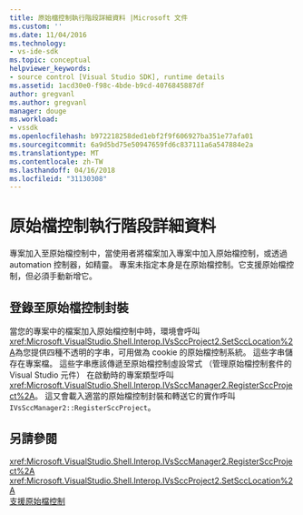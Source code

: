 ```yaml
---
title: 原始檔控制執行階段詳細資料 |Microsoft 文件
ms.custom: ''
ms.date: 11/04/2016
ms.technology:
- vs-ide-sdk
ms.topic: conceptual
helpviewer_keywords:
- source control [Visual Studio SDK], runtime details
ms.assetid: 1acd30e0-f98c-4bde-b9cd-4076845887df
author: gregvanl
ms.author: gregvanl
manager: douge
ms.workload:
- vssdk
ms.openlocfilehash: b972218258ded1ebf2f9f606927ba351e77afa01
ms.sourcegitcommit: 6a9d5bd75e50947659fd6c837111a6a547884e2a
ms.translationtype: MT
ms.contentlocale: zh-TW
ms.lasthandoff: 04/16/2018
ms.locfileid: "31130308"
---
```

# <a name="source-control-runtime-details"></a>原始檔控制執行階段詳細資料
專案加入至原始檔控制中，當使用者將檔案加入專案中加入原始檔控制，或透過 automation 控制器，如精靈。 專案未指定本身是在原始檔控制。它支援原始檔控制，但必須手動新增它。  
  
## <a name="registering-with-a-source-control-package"></a>登錄至原始檔控制封裝  
 當您的專案中的檔案加入原始檔控制中時，環境會呼叫<xref:Microsoft.VisualStudio.Shell.Interop.IVsSccProject2.SetSccLocation%2A>為您提供四種不透明的字串，可用做為 cookie 的原始檔控制系統。 這些字串儲存在專案檔。 這些字串應該傳遞至原始檔控制虛設常式 （管理原始檔控制套件的 Visual Studio 元件） 在啟動時的專案類型呼叫<xref:Microsoft.VisualStudio.Shell.Interop.IVsSccManager2.RegisterSccProject%2A>。 這又會載入適當的原始檔控制封裝和轉送它的實作呼叫`IVsSccManager2::RegisterSccProject`。  
  
## <a name="see-also"></a>另請參閱  
 <xref:Microsoft.VisualStudio.Shell.Interop.IVsSccManager2.RegisterSccProject%2A>   
 <xref:Microsoft.VisualStudio.Shell.Interop.IVsSccProject2.SetSccLocation%2A>   
 [支援原始檔控制](../../extensibility/internals/supporting-source-control.md)
